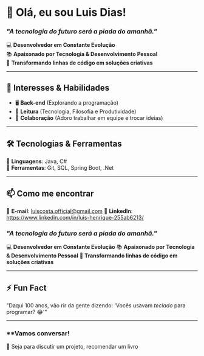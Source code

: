 # 👋 Olá, eu sou Luis Dias!  
### *"A tecnologia do futuro será a piada do amanhã."*  

💻 **Desenvolvedor em Constante Evolução**  
📚 **Apaixonado por Tecnologia & Desenvolvimento Pessoal**  
🚀 **Transformando linhas de código em soluções criativas**  

---

## 🌱 **Interesses & Habilidades**  
- 🖥️ **Back-end** (Explorando a programação)  
- 📖 **Leitura** (Tecnologia, Filosofia e Produtividade)  
- 🤝 **Colaboração** (Adoro trabalhar em equipe e trocar ideias)  

---

## 🛠️ **Tecnologias & Ferramentas**  
🔹 **Linguagens**: Java, C#    
🔹 **Ferramentas**: Git, SQL, Spring Boot, .Net

---

## 📫 **Como me encontrar**  
📧 **E-mail**: luiscosta.official@gmail.com
🔗 **LinkedIn**: https://www.linkedin.com/in/luis-henrique-255ab6213/  
### *"A tecnologia do futuro será a piada do amanhã."*  

💻 **Desenvolvedor em Constante Evolução**
📚 **Apaixonado por Tecnologia & Desenvolvimento Pessoal**
🚀 **Transformando linhas de código em soluções criativas**  

---

## ⚡ **Fun Fact** 
"Daqui 100 anos, vão rir da gente dizendo: 'Vocês usavam *teclado* para programar? 😂'" 

---

### **Vamos conversar!  
💬 Seja para discutir um projeto, recomendar um livro  

